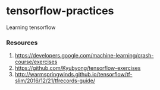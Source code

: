 # tensorflow-practices
Learning tensorflow

### Resources
1. https://developers.google.com/machine-learning/crash-course/exercises
2. https://github.com/Kyubyong/tensorflow-exercises
3. http://warmspringwinds.github.io/tensorflow/tf-slim/2016/12/21/tfrecords-guide/
